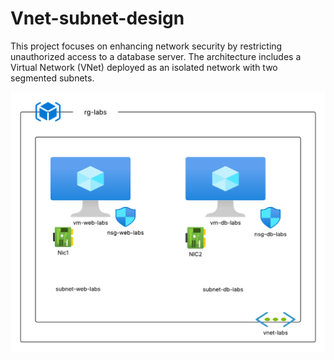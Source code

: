 # Vnet-subnet-design
This project focuses on enhancing network security by restricting unauthorized access to a database server. The architecture includes a Virtual Network (VNet) deployed as an isolated network with two segmented subnets.

![image alt](https://github.com/Lola-source2/Vnet-subnet-design/blob/main/Cloud%20Architecture.png)

